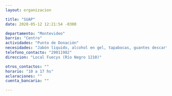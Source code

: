 ```yaml
---
layout: organizacion

title: "SUAP"
date: 2020-05-12 12:21:54 -0300

departamento: "Montevideo"
barrio: "Centro"
actividades: "Punto de Donación"
necesidades: "Jabón líquido, alcohol en gel, tapabocas, guantes descartables"
telefono_contacto: "29011982"
direccion: "Local Fuecys (Río Negro 1210)"

otros_contactos: ""
horario: "10 a 17 hs"
aclaraciones: ""
cuenta_bancaria: ""

---
```

